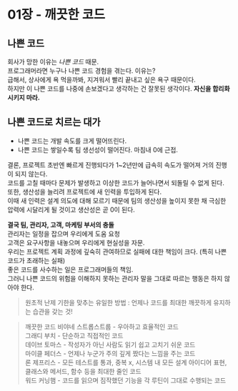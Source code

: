 # 01장 - 깨끗한 코드

## 나쁜 코드
회사가 망한 이유는 *나쁜 코드* 때문. <br>
프로그래머라면 누구나 나쁜 코드 경험을 겪는다. 이유는?  <br>
급해서, 상사에게 욕 먹을까봐, 지겨워서 빨리 끝내고 싶은 욕구 때문이다. <br>
하지만 이 나쁜 코드를 나중에 손보겠다고 생각하는 건 잘못된 생각이다. **자신을 합리화 시키지 마라.**

## 나쁜 코드로 치르는 대가
- 나쁜 코드는 개발 속도를 크게 떨어뜨린다. <br>
- 나쁜 코드는 쌓일수록 팀 생선성이 떨어진다. 마침내 0에 근접.

결론, 프로젝트 초반엔 빠르게 진행되다가 1~2년만에 급속히 속도가 떨어져 거의 진행이 되지 않는다. <br>
코드를 고칠 때마다 문제가 발생하고 이상한 코드가 늘어나면서 되돌릴 수 없게 된다. <br>
또한, 생산성을 늘리려 프로젝트에 새 인력을 투입하게 된다. <br>
이때 새 인력은 설계 의도에 대해 모르기 때문에 팀의 생산성을 높이지 못한 채 극심한 압력에 시달리게 될 것이고 생산성은 곧 0이 된다. <br>

**결국 팀, 관리자, 고객, 마케팅 부서의 충돌** <br>
관리자는 일정을 잡으며 우리에게 도움 요청 <br>
고객은 요구사항을 내놓으며 우리에게 현실성을 자문. <br>
우리는 프로젝트 계획 과정에 깊숙히 관여하므로 실패에 대한 책임이 크다. (특히 나쁜 코드가 초래하는 실패) <br>
좋은 코드를 사수하는 일은 프로그래머들의 책임. <br>
그러니 나쁜 코드의 위험을 이해하지 못하는 관리자 말을 그대로 따르는 행동은 하지 않아야 한다. 

> 원초적 난제
기한을 맞추는 유일한 방법 : 언제나 코드를 최대한 깨끗하게 유지하는 습관을 갖는 것!

> 깨끗한 코드
비야네 스트롭스트룹 - 우아하고 효율적인 코드 <br>
그래디 부치 - 단순하고 직접적인 코드 <br>
데이브 토마스 - 작성자가 아닌 사람도 읽기 쉽고 고치기 쉬운 코드<br>
마이클 페더스 - 언제나 누군가 주의 깊게 짰다는 느낌을 주는 코드<br>
론 제프리스 - 모든 테스트를 통과, 중복 x, 시스템 내 모든 설계 아이디어 표현, 클래스와 메서드, 함수 등을 최대한 줄인 코드<br>
워드 커닝햄 - 코드를 읽으며 짐작했던 기능을 각 루틴이 그대로 수행되는 코드


